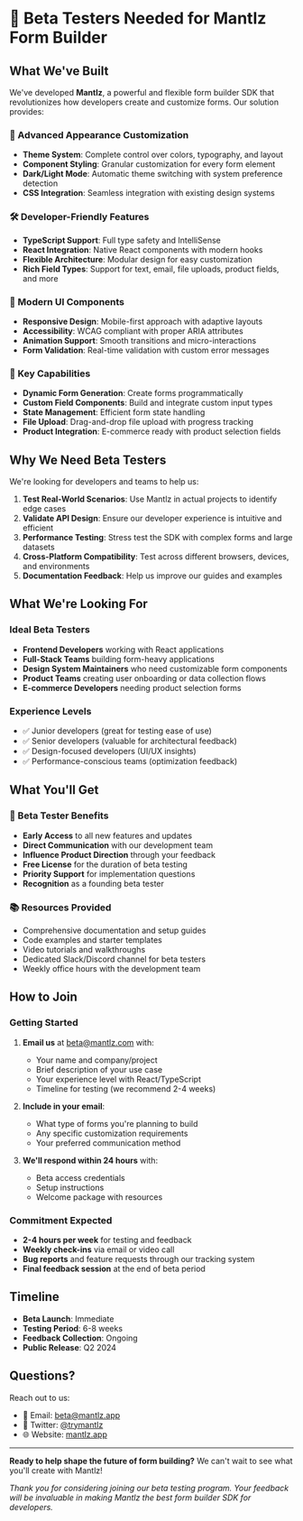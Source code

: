 # 🚀 Beta Testers Needed for Mantlz Form Builder

## What We've Built

We've developed **Mantlz**, a powerful and flexible form builder SDK that revolutionizes how developers create and customize forms. Our solution provides:

### 🎨 Advanced Appearance Customization
- **Theme System**: Complete control over colors, typography, and layout
- **Component Styling**: Granular customization for every form element
- **Dark/Light Mode**: Automatic theme switching with system preference detection
- **CSS Integration**: Seamless integration with existing design systems

### 🛠️ Developer-Friendly Features
- **TypeScript Support**: Full type safety and IntelliSense
- **React Integration**: Native React components with modern hooks
- **Flexible Architecture**: Modular design for easy customization
- **Rich Field Types**: Support for text, email, file uploads, product fields, and more

### 📱 Modern UI Components
- **Responsive Design**: Mobile-first approach with adaptive layouts
- **Accessibility**: WCAG compliant with proper ARIA attributes
- **Animation Support**: Smooth transitions and micro-interactions
- **Form Validation**: Real-time validation with custom error messages

### 🔧 Key Capabilities
- **Dynamic Form Generation**: Create forms programmatically
- **Custom Field Components**: Build and integrate custom input types
- **State Management**: Efficient form state handling
- **File Upload**: Drag-and-drop file upload with progress tracking
- **Product Integration**: E-commerce ready with product selection fields

## Why We Need Beta Testers

We're looking for developers and teams to help us:

1. **Test Real-World Scenarios**: Use Mantlz in actual projects to identify edge cases
2. **Validate API Design**: Ensure our developer experience is intuitive and efficient
3. **Performance Testing**: Stress test the SDK with complex forms and large datasets
4. **Cross-Platform Compatibility**: Test across different browsers, devices, and environments
5. **Documentation Feedback**: Help us improve our guides and examples

## What We're Looking For

### Ideal Beta Testers
- **Frontend Developers** working with React applications
- **Full-Stack Teams** building form-heavy applications
- **Design System Maintainers** who need customizable form components
- **Product Teams** creating user onboarding or data collection flows
- **E-commerce Developers** needing product selection forms

### Experience Levels
- ✅ Junior developers (great for testing ease of use)
- ✅ Senior developers (valuable for architectural feedback)
- ✅ Design-focused developers (UI/UX insights)
- ✅ Performance-conscious teams (optimization feedback)

## What You'll Get

### 🎁 Beta Tester Benefits
- **Early Access** to all new features and updates
- **Direct Communication** with our development team
- **Influence Product Direction** through your feedback
- **Free License** for the duration of beta testing
- **Priority Support** for implementation questions
- **Recognition** as a founding beta tester

### 📚 Resources Provided
- Comprehensive documentation and setup guides
- Code examples and starter templates
- Video tutorials and walkthroughs
- Dedicated Slack/Discord channel for beta testers
- Weekly office hours with the development team

## How to Join

### Getting Started
1. **Email us** at [beta@mantlz.com](mailto:beta@mantlz.com) with:
   - Your name and company/project
   - Brief description of your use case
   - Your experience level with React/TypeScript
   - Timeline for testing (we recommend 2-4 weeks)

2. **Include in your email**:
   - What type of forms you're planning to build
   - Any specific customization requirements
   - Your preferred communication method

3. **We'll respond within 24 hours** with:
   - Beta access credentials
   - Setup instructions
   - Welcome package with resources

### Commitment Expected
- **2-4 hours per week** for testing and feedback
- **Weekly check-ins** via email or video call
- **Bug reports** and feature requests through our tracking system
- **Final feedback session** at the end of beta period

## Timeline

- **Beta Launch**: Immediate
- **Testing Period**: 6-8 weeks
- **Feedback Collection**: Ongoing
- **Public Release**: Q2 2024

## Questions?

Reach out to us:
- 📧 Email: [beta@mantlz.app](mailto:beta@mantlz.app)
- 💬 Twitter: [@trymantlz](https://twitter.com/trymantlz)
- 🌐 Website: [mantlz.app](https://mantlz.app)

---

**Ready to help shape the future of form building?** We can't wait to see what you'll create with Mantlz!

*Thank you for considering joining our beta testing program. Your feedback will be invaluable in making Mantlz the best form builder SDK for developers.*